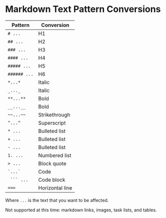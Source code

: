 # Markdown Text Pattern Conversions

| Pattern      | Conversion      |
|     ----     |       ---       |
| `# ...`      | H1              |
| `## ...`     | H2              |
| `### ...`    | H3              |
| `#### ...`   | H4              |
| `##### ...`  | H5              |
| `###### ...` | H6              |
| `*...*`      | Italic          |
| `_..._`      | Italic          |
| `**...**`    | Bold            |
| `__...__`    | Bold            |
| `~~...~~`    | Strikethrough   |
| `^...^`      | Superscript     |
| `* ...`      | Bulleted list   |
| `+ ...`      | Bulleted list   |
| `- ...`      | Bulleted list   |
| `1. ...`     | Numbered list   |
| `> ...`      | Block quote     |
| `` `...` ``  | Code            |
| ` ``` ...`   | Code block      |
| `===`        | Horizontal line |

Where `...` is the text that you want to be affected.

Not supported at this time: markdown links, images, task lists, and tables.

